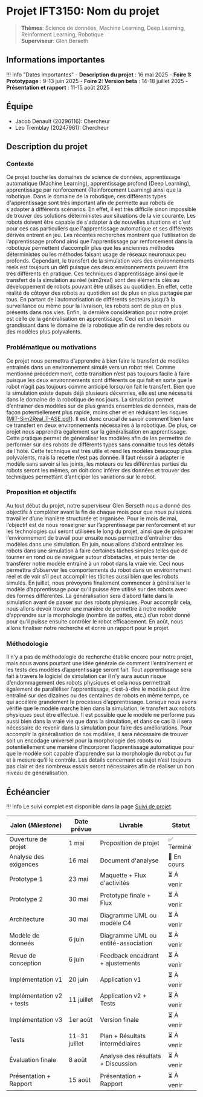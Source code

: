 # Projet IFT3150: Nom du projet

> **Thèmes**: Science de données, Machine Learning, Deep Learning, Reinforment Learning, Robotique  
> **Superviseur**: Glen Berseth  

## Informations importantes

!!! info "Dates importantes"
    - **Description du projet** : 16 mai 2025
    - **Foire 1: Prototypage** : 9-13 juin 2025
    - **Foire 2: Version beta** : 14-18 juillet 2025
    - **Présentation et rapport** : 11-15 août 2025

## Équipe

- Jacob Denault (20296116): Chercheur
- Leo Tremblay (20247961): Chercheur

## Description du projet

### Contexte

Ce projet touche les domaines de science de données, apprentissage automatique (Machine Learning), apprentissage profond (Deep Learning), apprentissage par renforcement (Reinforcement Learning) ainsi que la robotique.  Dans le domaine de la robotique, ces différents types d'apprentissage sont très important afin de permette aux robots de s'adapter à différents scénarios.  En effet, il est très difficile sinon impossible de trouver des solutions déterministes aux situations de la vie courante.  Les robots doivent être capable de s'adapter à de nouvelles situations et c'est pour ces cas particuliers que l'apprentissage automatique et ses différents dérivés entrent en jeu.  Les récentes recherches montrent que l’utilisation de l’apprentissage profond ainsi que l’apprentissage par renforcement dans la robotique permettent d’accomplir plus que les anciennes méthodes déterministes ou les méthodes faisant usage de réseaux neuronaux peu profonds.  Cependant, le transfert de la simulation vers des environnements réels est toujours un défi puisque ces deux environnements peuvent être très différents en pratique.  Ces techniques d’apprentissage ainsi que le transfert de la simulation au réel (sim2real) sont des éléments clés au développement de robots pouvant être utilisés au quotidien.  En effet, cette réalité de côtoyer des robots au quotidien est de plus en plus partagée par tous.  En partant de l’automatisation de différents secteurs jusqu’à la surveillance ou même pour la livraison, les robots sont de plus en plus présents dans nos vies.  Enfin, la dernière considération pour notre projet est celle de la généralisation en apprentissage.  Ceci est un besoin grandissant dans le domaine de la robotique afin de rendre des robots ou des modèles plus polyvalents.

### Problématique ou motivations

 Ce projet nous permettra d’apprendre à bien faire le transfert de modèles entrainés dans un environnement simulé vers un robot réel.  Comme mentionné précédemment, cette transition n’est pas toujours facile à faire puisque les deux environnements sont différents ce qui fait en sorte que le robot n’agit pas toujours comme anticipé lorsqu’on fait le transfert.  Bien que la simulation existe depuis déjà plusieurs décennies, elle est une nécessité dans le domaine de la robotique de nos jours.  La simulation permet d’entrainer des modèles sur de plus grands ensembles de données, mais de façon potentiellement plus rapide, moins cher et en réduisant les risques ([MIT-Sim2Real_T-ASE.pdf](https://dspace.mit.edu/bitstream/handle/1721.1/138850/2021-04-Sim2Real_T-ASE.pdf?sequence=2)).  Il est donc crucial de savoir comment bien faire ce transfert en deux environnements nécessaires à la robotique.  De plus, ce projet nous apprendra également sur la généralisation en apprentissage.  Cette pratique permet de généraliser les modèles afin de les permettre de performer sur des robots de différents types sans connaitre tous les détails de l’hôte.  Cette technique est très utile et rend les modèles beaucoup plus polyvalents, mais la recette n’est pas donnée.  Il faut réussir à adapter le modèle sans savoir si les joints, les moteurs ou les différentes parties du robots seront les mêmes, on doit donc inférer des données et trouver des techniques permettant d’anticiper les variations sur le robot.

### Proposition et objectifs

Au tout début du projet, notre superviseur Glen Berseth nous a donné des objectifs à compléter avant la fin de chaque mois pour que nous puissions travailler d’une manière structurée et organisée. Pour le mois de mai, l’objectif est de nous renseigner sur l’apprentissage par renforcement et sur les technologies qui seront utilisées le long du projet, ainsi que de préparer l’environnement de travail pour ensuite nous permettre d'entraîner des modèles dans une simulation. En juin, nous allons d’abord entraîner les robots dans une simulation à faire certaines tâches simples telles que de tourner en rond ou de naviguer autour d’obstacles, et puis tenter de transférer notre modèle entraîné à un robot dans la vraie vie.  Ceci nous permettra d’observer les comportements du robot dans un environnement réel et de voir s’il peut accomplir les tâches aussi bien que les robots simulés. En juillet, nous prévoyons finalement commencer à généraliser le modèle d’apprentissage pour qu’il puisse être utilisé sur des robots avec des formes différentes. La généralisation sera d’abord faite dans la simulation avant de passer sur des robots physiques.  Pour accomplir cela, nous allons devoir trouver une manière de permettre à notre modèle d’apprendre sur la morphologie (nombre de pattes, etc.) d’un robot donné pour qu’il puisse ensuite contrôler le robot efficacement. En août, nous allons finaliser notre recherche et écrire un rapport pour le projet.

### Méthodologie
Il n’y a pas de méthodologie de recherche établie encore pour notre projet, mais nous avons pourtant une idée générale de comment l’entraînement et les tests des modèles d’apprentissage seront fait. Tout apprentissage sera fait à travers le logiciel de simulation car il n’y aura aucun risque d’endommagement des robots physiques et cela nous permettrait également de paralléliser l’apprentissage, c’est-à-dire le modèle peut être entraîné sur des dizaines ou des centaines de robots en même temps, ce qui accélère grandement le processus d’apprentissage. Lorsque nous avons vérifié que le modèle marche bien dans la simulation, le transfert aux robots physiques peut être effectué. Il est possible que le modèle ne performe pas aussi bien dans la vraie vie que dans la simulation, et dans ce cas là il sera nécessaire de revenir dans la simulation pour faire des améliorations. Pour accomplir la généralisation de nos modèles, il sera nécessaire de trouver soit un encodage universel pour la morphologie des robots ou potentiellement une manière d’incorporer l’apprentissage automatique pour que le modèle soit capable d’apprendre sur la morphologie du robot au fur et à mesure qu’il le contrôle. Les détails concernant ce sujet n’est toujours pas clair et des nombreux essais seront nécessaires afin de réaliser un bon niveau de généralisation.

## Échéancier

!!! info
    Le suivi complet est disponible dans la page [Suivi de projet](suivi.md).

| Jalon (*Milestone*)            | Date prévue   | Livrable                            | Statut      |
|--------------------------------|---------------|-------------------------------------|-------------|  
| Ouverture de projet            | 1 mai         | Proposition de projet               | ✅ Terminé  |
| Analyse des exigences          | 16 mai        | Document d'analyse                  | 🔄 En cours |
| Prototype 1                    | 23 mai        | Maquette + Flux d'activités         | ⏳ À venir  |
| Prototype 2                    | 30 mai        | Prototype finale + Flux             | ⏳ À venir  |
| Architecture                   | 30 mai        | Diagramme UML ou modèle C4          | ⏳ À venir  |
| Modèle de donneés              | 6 juin        | Diagramme UML ou entité-association | ⏳ À venir  |
| Revue de conception            | 6 juin        | Feedback encadrant + ajustements    | ⏳ À venir  |
| Implémentation v1              | 20 juin       | Application v1                      | ⏳ À venir  |
| Implémentation v2 + tests      | 11 juillet    | Application v2 + Tests              | ⏳ À venir  |
| Implémentation v3              | 1er août      | Version finale                      | ⏳ À venir  |
| Tests                          | 11-31 juillet | Plan + Résultats intermédiaires     | ⏳ À venir  |
| Évaluation finale              | 8 août        | Analyse des résultats + Discussion  | ⏳ À venir  |
| Présentation + Rapport         | 15 août       | Présentation + Rapport              | ⏳ À venir  |
